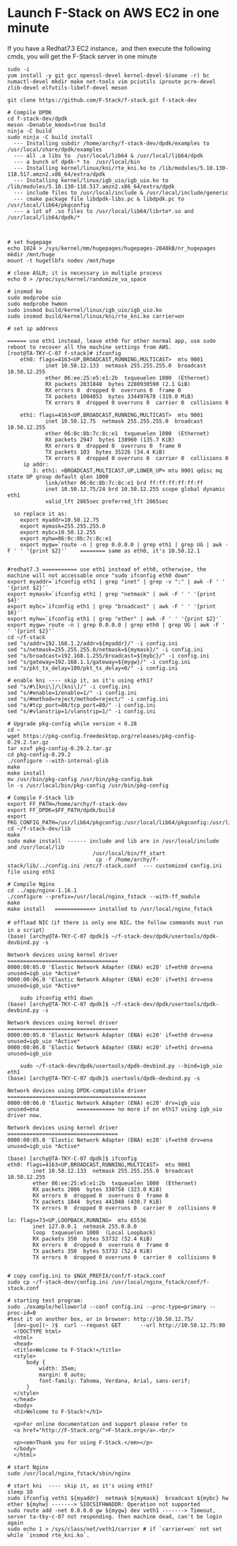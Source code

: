 # Launch F-Stack on AWS EC2 in one minute

  If you have a Redhat7.3 EC2 instance，and then execute the following cmds, you will get the F-Stack server in one minute 

    sudo -i
    yum install -y git gcc openssl-devel kernel-devel-$(uname -r) bc numactl-devel mkdir make net-tools vim pciutils iproute pcre-devel zlib-devel elfutils-libelf-devel meson

    git clone https://github.com/F-Stack/f-stack.git f-stack-dev

    # Compile DPDK
    cd f-stack-dev/dpdk
    meson -Denable_kmods=true build
    ninja -C build
    sudo ninja -C build install
      --- Installing subdir /home/archy/f-stack-dev/dpdk/examples to /usr/local/share/dpdk/examples
      --- all .a libs to  /usr/local/lib64 & /usr/local/lib64/dpdk
      --- a bunch of dpdk-* to  /usr/local/bin
      --- Installing kernel/linux/kni/rte_kni.ko to /lib/modules/5.10.130-118.517.amzn2.x86_64/extra/dpdk
      --- Installing kernel/linux/igb_uio/igb_uio.ko to /lib/modules/5.10.130-118.517.amzn2.x86_64/extra/dpdk
      --- include files to /usr/local/include & /usr/local/include/generic
      --- cmake package file libdpdk-libs.pc & libdpdk.pc to /usr/local/lib64/pkgconfig
      --- a lot of .so files to /usr/local/lib64/librte*.so and /usr/local/lib64/dpdk/*
      
      
       
    # set hugepage	
    echo 1024 > /sys/kernel/mm/hugepages/hugepages-2048kB/nr_hugepages
    mkdir /mnt/huge
    mount -t hugetlbfs nodev /mnt/huge

    # close ASLR; it is necessary in multiple process
    echo 0 > /proc/sys/kernel/randomize_va_space

    # insmod ko
    sudo modprobe uio
    sudo modprobe hwmon
    sudo insmod build/kernel/linux/igb_uio/igb_uio.ko
    sudo insmod build/kernel/linux/kni/rte_kni.ko carrier=on

    # set ip address
    
    ====== use eth1 instead, leave eth0 for other normal app, use sudo reboot to recover all the machine settings from AWS.
    [root@TA-TKY-C-07 f-stack]# ifconfig
        eth0: flags=4163<UP,BROADCAST,RUNNING,MULTICAST>  mtu 9001
                inet 10.50.12.133  netmask 255.255.255.0  broadcast 10.50.12.255
                ether 06:ee:25:e5:e1:2b  txqueuelen 1000  (Ethernet)
                RX packets 2031848  bytes 2280930590 (2.1 GiB)
                RX errors 0  dropped 0  overruns 0  frame 0
                TX packets 1004053  bytes 334497678 (319.0 MiB)
                TX errors 0  dropped 0 overruns 0  carrier 0  collisions 0

        eth1: flags=4163<UP,BROADCAST,RUNNING,MULTICAST>  mtu 9001
                inet 10.50.12.75  netmask 255.255.255.0  broadcast 10.50.12.255
                ether 06:0c:8b:7c:8c:e1  txqueuelen 1000  (Ethernet)
                RX packets 2947  bytes 138960 (135.7 KiB)
                RX errors 0  dropped 0  overruns 0  frame 0
                TX packets 103  bytes 35226 (34.4 KiB)
                TX errors 0  dropped 0 overruns 0  carrier 0  collisions 0
         ip addr:
            3: eth1: <BROADCAST,MULTICAST,UP,LOWER_UP> mtu 9001 qdisc mq state UP group default qlen 1000
                link/ether 06:0c:8b:7c:8c:e1 brd ff:ff:ff:ff:ff:ff
                inet 10.50.12.75/24 brd 10.50.12.255 scope global dynamic eth1
                valid_lft 2865sec preferred_lft 2865sec

      so replace it as:
        export myaddr=10.50.12.75
        export mymask=255.255.255.0
        export mybc=10.50.12.255
        export myhw=06:0c:8b:7c:8c:e1
        export mygw=`route -n | grep 0.0.0.0 | grep eth1 | grep UG | awk -F ' ' '{print $2}'`    ======== same as eth0, it's 10.50.12.1


    #redhat7.3 =========== use eth1 instead of eth0, otherwise, the machine will not accessable once "sudo ifconfig eth0 down"
    export myaddr=`ifconfig eth1 | grep "inet" | grep -v ":" | awk -F ' '  '{print $2}'`
    export mymask=`ifconfig eth1 | grep "netmask" | awk -F ' ' '{print $4}'`
    export mybc=`ifconfig eth1 | grep "broadcast" | awk -F ' ' '{print $6}'`
    export myhw=`ifconfig eth1 | grep "ether" | awk -F ' ' '{print $2}'`
    export mygw=`route -n | grep 0.0.0.0 | grep eth0 | grep UG | awk -F ' ' '{print $2}'`
    cd ~/f-stack
    sed "s/addr=192.168.1.2/addr=${myaddr}/" -i config.ini
    sed "s/netmask=255.255.255.0/netmask=${mymask}/" -i config.ini
    sed "s/broadcast=192.168.1.255/broadcast=${mybc}/" -i config.ini
    sed "s/gateway=192.168.1.1/gateway=${mygw}/" -i config.ini
    sed "s/pkt_tx_delay=100/pkt_tx_delay=0/" -i config.ini

    # enable kni ---- skip it, as it's using eth1?
    sed "s/#\[kni\]/\[kni\]/" -i config.ini
    sed "s/#enable=1/enable=1/" -i config.ini
    sed "s/#method=reject/method=reject/" -i config.ini
    sed "s/#tcp_port=80/tcp_port=80/" -i config.ini
    sed "s/#vlanstrip=1/vlanstrip=1/" -i config.ini

    # Upgrade pkg-config while version < 0.28
    cd ~
    wget https://pkg-config.freedesktop.org/releases/pkg-config-0.29.2.tar.gz
    tar xzvf pkg-config-0.29.2.tar.gz
    cd pkg-config-0.29.2
    ./configure --with-internal-glib
    make
    make install
    mv /usr/bin/pkg-config /usr/bin/pkg-config.bak
    ln -s /usr/local/bin/pkg-config /usr/bin/pkg-config

    # Compile F-Stack lib
    export FF_PATH=/home/archy/f-stack-dev
    export FF_DPDK=$FF_PATH/dpdk/build
    export PKG_CONFIG_PATH=/usr/lib64/pkgconfig:/usr/local/lib64/pkgconfig:/usr/lib/pkgconfig
    cd ~/f-stack-dev/lib
    make
    sudo make install  ------ include and lib are in /usr/local/include and /usr/local/lib  
                               /usr/local/bin/ff_start
                                cp -f /home/archy/f-stack/lib/../config.ini /etc/f-stack.conf  --- customized config.ini file using eth1

    # Compile Nginx
    cd ../app/nginx-1.16.1
    ./configure --prefix=/usr/local/nginx_fstack --with-ff_module
    make
    make install   ============> installed to /usr/local/nginx_fstack

    # offload NIC（if there is only one NIC，the follow commands must run in a script）
    (base) [archy@TA-TKY-C-07 dpdk]$ ~/f-stack-dev/dpdk/usertools/dpdk-devbind.py -s

    Network devices using kernel driver
    ===================================
    0000:00:05.0 'Elastic Network Adapter (ENA) ec20' if=eth0 drv=ena unused=igb_uio *Active*
    0000:00:06.0 'Elastic Network Adapter (ENA) ec20' if=eth1 drv=ena unused=igb_uio *Active*

        sudo ifconfig eth1 down
    (base) [archy@TA-TKY-C-07 dpdk]$ ~/f-stack-dev/dpdk/usertools/dpdk-devbind.py -s

    Network devices using kernel driver
    ===================================
    0000:00:05.0 'Elastic Network Adapter (ENA) ec20' if=eth0 drv=ena unused=igb_uio *Active*
    0000:00:06.0 'Elastic Network Adapter (ENA) ec20' if=eth1 drv=ena unused=igb_uio

        sudo ~/f-stack-dev/dpdk/usertools/dpdk-devbind.py --bind=igb_uio eth1
    (base) [archy@TA-TKY-C-07 dpdk]$ usertools/dpdk-devbind.py -s

    Network devices using DPDK-compatible driver
    ============================================
    0000:00:06.0 'Elastic Network Adapter (ENA) ec20' drv=igb_uio unused=ena            ============ no more if on eth1? using igb_uio driver now.

    Network devices using kernel driver
    ===================================
    0000:00:05.0 'Elastic Network Adapter (ENA) ec20' if=eth0 drv=ena unused=igb_uio *Active*

    (base) [archy@TA-TKY-C-07 dpdk]$ ifconfig 
    eth0: flags=4163<UP,BROADCAST,RUNNING,MULTICAST>  mtu 9001
            inet 10.50.12.133  netmask 255.255.255.0  broadcast 10.50.12.255
            ether 06:ee:25:e5:e1:2b  txqueuelen 1000  (Ethernet)
            RX packets 2006  bytes 330758 (323.0 KiB)
            RX errors 0  dropped 0  overruns 0  frame 0
            TX packets 1844  bytes 441048 (430.7 KiB)
            TX errors 0  dropped 0 overruns 0  carrier 0  collisions 0

    lo: flags=73<UP,LOOPBACK,RUNNING>  mtu 65536
            inet 127.0.0.1  netmask 255.0.0.0
            loop  txqueuelen 1000  (Local Loopback)
            RX packets 350  bytes 53732 (52.4 KiB)
            RX errors 0  dropped 0  overruns 0  frame 0
            TX packets 350  bytes 53732 (52.4 KiB)
            TX errors 0  dropped 0 overruns 0  carrier 0  collisions 0


    # copy config.ini to $NGX_PREFIX/conf/f-stack.conf
    sudo cp ~/f-stack-dev/config.ini /usr/local/nginx_fstack/conf/f-stack.conf

    # starting test program:
    sudo ./example/helloworld --conf config.ini --proc-type=primary --proc-id=0
    #test it on another box, or in browser: http://10.50.12.75/
      [dev-guo](~ )$  curl --request GET      --url http://10.50.12.75:80
      <!DOCTYPE html>
      <html>
      <head>
      <title>Welcome to F-Stack!</title>
      <style>
          body {
              width: 35em;
              margin: 0 auto;
              font-family: Tahoma, Verdana, Arial, sans-serif;
          }
      </style>
      </head>
      <body>
      <h1>Welcome to F-Stack!</h1>

      <p>For online documentation and support please refer to
      <a href="http://F-Stack.org/">F-Stack.org</a>.<br/>

      <p><em>Thank you for using F-Stack.</em></p>
      </body>
      </html>

    # start Nginx
    sudo /usr/local/nginx_fstack/sbin/nginx

    # start kni  ---- skip it, as it's using eth1?
    sleep 10
    sudo ifconfig veth1 ${myaddr}  netmask ${mymask}  broadcast ${mybc} hw ether ${myhw} -------> SIOCSIFHWADDR: Operation not supported
    sudo route add -net 0.0.0.0 gw ${mygw} dev veth1 -------> Timeout, server ta-tky-c-07 not responding. then machine dead, can't be login again
    sudo echo 1 > /sys/class/net/veth1/carrier # if `carrier=on` not set while `insmod rte_kni.ko`.
